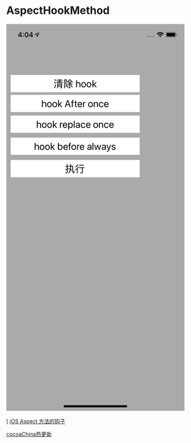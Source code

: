 # AspectHookMethod


![](images/aaa.png)
 
 [
[iOS Aspect 方法的钩子](https://github.com/steipete/Aspects.git)

[cocoaChina热更新](http://www.cocoachina.com/ios/20180309/22517.html)
